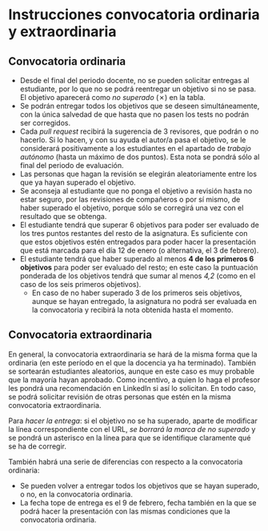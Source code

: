 # Instrucciones convocatoria ordinaria y extraordinaria

## Convocatoria ordinaria

* Desde el final del periodo docente, no se pueden solicitar entregas al
  estudiante, por lo que no se podrá reentregar un objetivo si no se pasa. El
  objetivo aparecerá como *no superado* (✗) en la tabla.
* Se podrán entregar todos los objetivos que se deseen simultáneamente, con la
  única salvedad de que hasta que no pasen los tests no podrán ser corregidos.
* Cada *pull request* recibirá la sugerencia de 3 revisores, que podrán o no
  hacerlo. Si lo hacen, y con su ayuda el autor/a pasa el objetivo, se le
  considerará positivamente a los estudiantes en el apartado de *trabajo
  autónomo* (hasta un máximo de dos puntos). Esta nota se pondrá sólo al final
  del periodo de evaluación.
* Las personas que hagan la revisión se elegirán aleatoriamente entre los que ya
  hayan superado el objetivo.
* Se aconseja al estudiante que no ponga el objetivo a revisión hasta no estar
  seguro, por las revisiones de compañeros o por sí mismo, de haber superado el
  objetivo, porque sólo se corregirá una vez con el resultado que se obtenga.
* El estudiante tendrá que superar 6 objetivos para poder ser evaluado de los
  tres puntos restantes del resto de la asignatura. Es suficiente con que estos
  objetivos estén entregados para poder hacer la presentación que está marcada
  para el día 12 de enero (o alternativa, el 3 de febrero).
* El estudiante tendrá que haber superado al menos **4 de los primeros 6
  objetivos** para poder ser evaluado del resto; en este caso la puntuación
  ponderada de los objetivos tendrá que sumar al menos *4,2* (como en el caso de
  los seis primeros objetivos).
  * En caso de no haber superado 3 de los primeros seis objetivos, aunque se
    hayan entregado, la asignatura no podrá ser evaluada en la convocatoria y
    recibirá la nota obtenida hasta el momento.

## Convocatoria extraordinaria

En general, la convocatoria extraordinaria se hará de la misma forma que la
ordinaria (en este período en el que la docencia ya ha terminado). También se
sortearán estudiantes aleatorios, aunque en este caso es
muy probable que la mayoría hayan aprobado. Como incentivo, a quien lo haga el
profesor les pondrá una recomendación en LinkedIn si así lo solicitan. En todo
caso, se podrá solicitar revisión de otras personas que estén en la misma
convocatoria extraordinaria.

Para *hacer la entrega*: si el objetivo no se ha superado, aparte de
modificar la línea correspondiente con el URL, *se borrará la marca de
no superado* y se pondrá un asterisco en la línea para que se
identifique claramente qué se ha de corregir.

También habrá una serie de diferencias con respecto a la convocatoria ordinaria:
* Se pueden volver a entregar todos los objetivos que se hayan superado, o no,
  en la convocatoria ordinaria.
* La fecha tope de entrega es el 9 de febrero, fecha también en la que se podrá
  hacer la presentación con las mismas condiciones que la convocatoria ordinaria.
